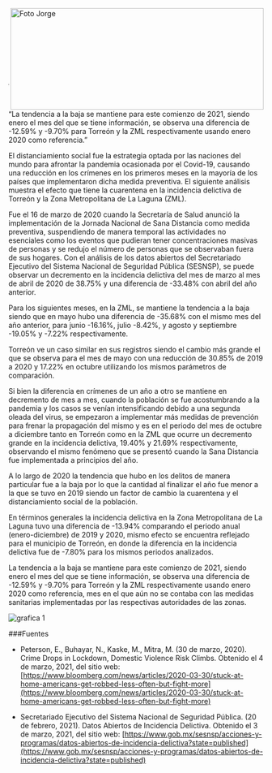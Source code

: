 
<p>
   <a title="ir a Otras Publicaciones" href="http://www.trcimplan.gob.mx/autores/jorge-fernando-del-moral-fraire.html"><img class="img-responsive contenido-imagen" src="../imagenes/128/lic-jorge-fernando-del-moral-fraire-top5.png" align="right" alt="Foto Jorge" width="500" height="200"></a>
</p>

</br></br></br></br></br></br></br></br>

---

“La tendencia a la baja se mantiene para este comienzo de 2021, siendo enero el mes del que se tiene información, se observa una diferencia de -12.59% y -9.70% para Torreón y la ZML respectivamente usando enero 2020 como referencia.”

El distanciamiento social fue la estrategia optada por las naciones del mundo para afrontar la pandemia ocasionada por el Covid-19, causando una reducción en los crímenes en los primeros meses en la mayoría de los países que implementaron dicha medida preventiva. El siguiente análisis muestra el efecto que tiene la cuarentena en la incidencia delictiva de Torreón y la Zona Metropolitana de La Laguna (ZML).

Fue el 16 de marzo de 2020 cuando la Secretaría de Salud anunció la implementación de la Jornada Nacional de Sana Distancia como medida preventiva, suspendiendo de manera temporal las actividades no esenciales como los eventos que pudieran tener concentraciones masivas de personas y se redujo el número de personas que se observaban fuera de sus hogares. Con el análisis de los datos abiertos del Secretariado Ejecutivo del Sistema Nacional de Seguridad Pública (SESNSP), se puede observar un decremento en la incidencia delictiva del mes de marzo al mes de abril de 2020 de 38.75% y una diferencia de -33.48% con abril del año anterior.

Para los siguientes meses, en la ZML, se mantiene la tendencia a la baja siendo que en mayo hubo una diferencia de -35.68% con el mismo mes del año anterior, para junio -16.16%, julio -8.42%, y agosto y septiembre -19.05% y -7.22% respectivamente.

Torreón ve un caso similar en sus registros siendo el cambio más grande el que se observa para el mes de mayo con una reducción de 30.85% de 2019 a 2020 y 17.22% en octubre utilizando los mismos parámetros de comparación.

Si bien la diferencia en crímenes de un año a otro se mantiene en decremento de mes a mes, cuando la población se fue acostumbrando a la pandemia y los casos se venían intensificando debido a una segunda oleada del virus, se empezaron a implementar más medidas de prevención para frenar la propagación del mismo y es en el periodo del mes de octubre a diciembre tanto en Torreón como en la ZML que ocurre un decremento grande en la incidencia delictiva, 19.40% y 21.69% respectivamente, observando el mismo fenómeno que se presentó cuando la Sana Distancia fue implementada a principios del año.

A lo largo de 2020 la tendencia que hubo en los delitos de manera particular fue a la baja por lo que la cantidad al finalizar el año fue menor a la que se tuvo en 2019 siendo un factor de cambio la cuarentena y el distanciamiento social de la población.

En términos generales la incidencia delictiva en la Zona Metropolitana de La Laguna tuvo una diferencia de -13.94% comparando el periodo anual (enero-diciembre) de 2019 y 2020, mismo efecto se encuentra reflejado para el municipio de Torreón, en donde la diferencia en la incidencia delictiva fue de -7.80% para los mismos periodos analizados.

La tendencia a la baja se mantiene para este comienzo de 2021, siendo enero el mes del que se tiene información, se observa una diferencia de -12.59% y -9.70% para Torreón y la ZML respectivamente usando enero 2020 como referencia, mes en el que aún no se contaba con las medidas sanitarias implementadas por las respectivas autoridades de las zonas.


<img class="img-responsive" src="el-factor-cuarentena-en-la-seguridad-mar-2021/grafica1.jpg" alt="grafica 1">


###Fuentes

- Peterson, E., Buhayar, N., Kaske, M., Mitra, M.  (30 de marzo, 2020). Crime Drops in Lockdown, Domestic Violence Risk Climbs. Obtenido el 4 de marzo, 2021, del sitio web:  [https://www.bloomberg.com/news/articles/2020-03-30/stuck-at-home-americans-get-robbed-less-often-but-fight-more](https://www.bloomberg.com/news/articles/2020-03-30/stuck-at-home-americans-get-robbed-less-often-but-fight-more)

- Secretariado Ejecutivo del Sistema Nacional de Seguridad Pública. (20 de febrero, 2021). Datos Abiertos de Incidencia Delictiva. Obtenido el 3 de marzo, 2021, del sitio web: [https://www.gob.mx/sesnsp/acciones-y-programas/datos-abiertos-de-incidencia-delictiva?state=published](https://www.gob.mx/sesnsp/acciones-y-programas/datos-abiertos-de-incidencia-delictiva?state=published)
